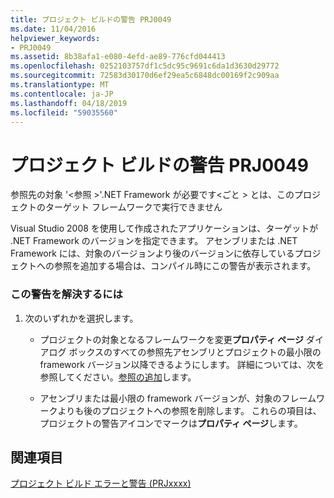 ```yaml
---
title: プロジェクト ビルドの警告 PRJ0049
ms.date: 11/04/2016
helpviewer_keywords:
- PRJ0049
ms.assetid: 8b38afa1-e080-4efd-ae89-776cfd044413
ms.openlocfilehash: 0252103757df1c5dc95c9691c6da1d3630d29772
ms.sourcegitcommit: 72583d30170d6ef29ea5c6848dc00169f2c909aa
ms.translationtype: MT
ms.contentlocale: ja-JP
ms.lasthandoff: 04/18/2019
ms.locfileid: "59035560"
---
```

# <a name="project-build-warning-prj0049"></a>プロジェクト ビルドの警告 PRJ0049

参照先の対象 '\<参照 >'.NET Framework が必要です\<ごと > とは、このプロジェクトのターゲット フレームワークで実行できません

Visual Studio 2008 を使用して作成されたアプリケーションは、ターゲットが .NET Framework のバージョンを指定できます。 アセンブリまたは .NET Framework には、対象のバージョンより後のバージョンに依存しているプロジェクトへの参照を追加する場合は、コンパイル時にこの警告が表示されます。

### <a name="to-correct-this-warning"></a>この警告を解決するには

1. 次のいずれかを選択します。

   - プロジェクトの対象となるフレームワークを変更**プロパティ ページ** ダイアログ ボックスのすべての参照先アセンブリとプロジェクトの最小限の framework バージョン以降できるようにします。 詳細については、次を参照してください。[参照の追加](../../build/adding-references-in-visual-cpp-projects.md)します。

   - アセンブリまたは最小限の framework バージョンが、対象のフレームワークよりも後のプロジェクトへの参照を削除します。 これらの項目は、プロジェクトの警告アイコンでマークは**プロパティ ページ**します。

## <a name="see-also"></a>関連項目

[プロジェクト ビルド エラーと警告 (PRJxxxx)](../../error-messages/tool-errors/project-build-errors-and-warnings-prjxxxx.md)